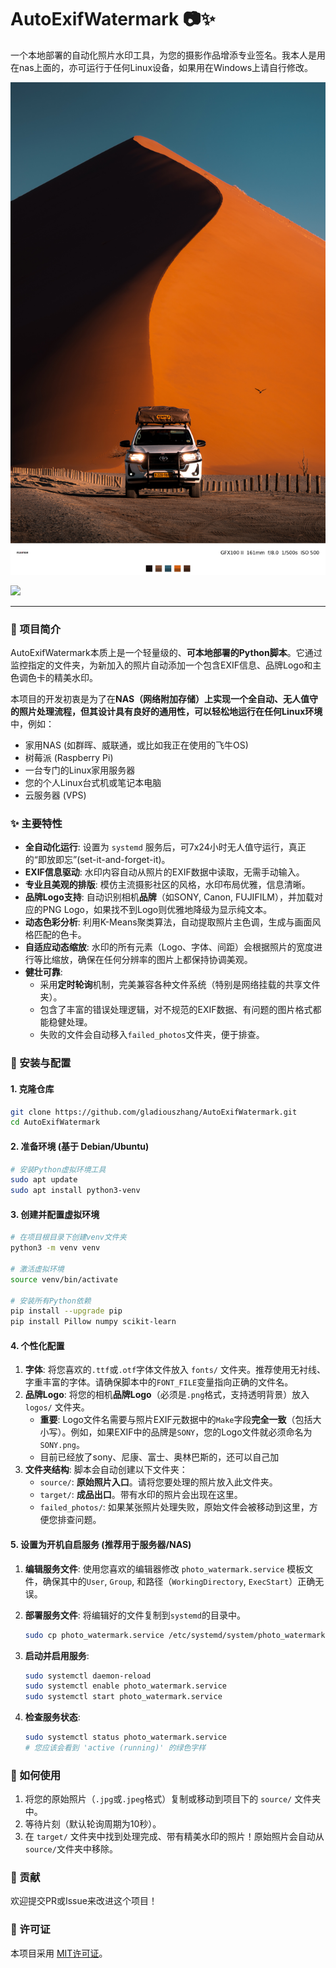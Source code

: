 # AutoExifWatermark 📷✨

一个本地部署的自动化照片水印工具，为您的摄影作品增添专业签名。我本人是用在nas上面的，亦可运行于任何Linux设备，如果用在Windows上请自行修改。


![](./target/e338596223da2e06c3e3efb486654191.jpg)

![](./target/IMG_20250330_160732_1.jpeg)

---

### 📖 项目简介

AutoExifWatermark本质上是一个轻量级的、**可本地部署的Python脚本**。它通过监控指定的文件夹，为新加入的照片自动添加一个包含EXIF信息、品牌Logo和主色调色卡的精美水印。

本项目的开发初衷是为了在**NAS（网络附加存储）**上实现一个全自动、无人值守的照片处理流程，但其设计具有良好的通用性，可以轻松地运行在**任何Linux环境**中，例如：

-   家用NAS (如群晖、威联通，或比如我正在使用的飞牛OS)
-   树莓派 (Raspberry Pi)
-   一台专门的Linux家用服务器
-   您的个人Linux台式机或笔记本电脑
-   云服务器 (VPS)

### ✨ 主要特性

- **全自动化运行**: 设置为 `systemd` 服务后，可7x24小时无人值守运行，真正的“即放即忘”(set-it-and-forget-it)。
- **EXIF信息驱动**: 水印内容自动从照片的EXIF数据中读取，无需手动输入。
- **专业且美观的排版**: 模仿主流摄影社区的风格，水印布局优雅，信息清晰。
- **品牌Logo支持**: 自动识别相机**品牌**（如SONY, Canon, FUJIFILM），并加载对应的PNG Logo，如果找不到Logo则优雅地降级为显示纯文本。
- **动态色彩分析**: 利用K-Means聚类算法，自动提取照片主色调，生成与画面风格匹配的色卡。
- **自适应动态缩放**: 水印的所有元素（Logo、字体、间距）会根据照片的宽度进行等比缩放，确保在任何分辨率的图片上都保持协调美观。
- **健壮可靠**: 
    - 采用**定时轮询**机制，完美兼容各种文件系统（特别是网络挂载的共享文件夹）。
    - 包含了丰富的错误处理逻辑，对不规范的EXIF数据、有问题的图片格式都能稳健处理。
    - 失败的文件会自动移入`failed_photos`文件夹，便于排查。

### 🔧 安装与配置

#### 1. 克隆仓库
```bash
git clone https://github.com/gladiouszhang/AutoExifWatermark.git
cd AutoExifWatermark
```

#### 2. 准备环境 (基于 Debian/Ubuntu)
```bash
# 安装Python虚拟环境工具
sudo apt update
sudo apt install python3-venv
```

#### 3. 创建并配置虚拟环境
```bash
# 在项目根目录下创建venv文件夹
python3 -m venv venv

# 激活虚拟环境
source venv/bin/activate

# 安装所有Python依赖
pip install --upgrade pip
pip install Pillow numpy scikit-learn
```

#### 4. 个性化配置

1.  **字体**: 将您喜欢的`.ttf`或`.otf`字体文件放入 `fonts/` 文件夹。推荐使用无衬线、字重丰富的字体。请确保脚本中的`FONT_FILE`变量指向正确的文件名。
2.  **品牌Logo**: 将您的相机**品牌Logo**（必须是`.png`格式，支持透明背景）放入 `logos/` 文件夹。
    - **重要**: Logo文件名需要与照片EXIF元数据中的`Make`字段**完全一致**（包括大小写）。例如，如果EXIF中的品牌是`SONY`，您的Logo文件就必须命名为`SONY.png`。
    - 目前已经放了sony、尼康、富士、奥林巴斯的，还可以自己加
3.  **文件夹结构**: 脚本会自动创建以下文件夹：
    - `source/`: **原始照片入口**。请将您要处理的照片放入此文件夹。
    - `target/`: **成品出口**。带有水印的照片会出现在这里。
    - `failed_photos/`: 如果某张照片处理失败，原始文件会被移动到这里，方便您排查问题。

#### 5. 设置为开机自启服务 (推荐用于服务器/NAS)

1.  **编辑服务文件**: 使用您喜欢的编辑器修改 `photo_watermark.service` 模板文件，确保其中的`User`, `Group`, 和路径（`WorkingDirectory`, `ExecStart`）正确无误。

2.  **部署服务文件**: 将编辑好的文件复制到`systemd`的目录中。
    ```bash
    sudo cp photo_watermark.service /etc/systemd/system/photo_watermark.service
    ```

3.  **启动并启用服务**:
    ```bash
    sudo systemctl daemon-reload
    sudo systemctl enable photo_watermark.service
    sudo systemctl start photo_watermark.service
    ```

4.  **检查服务状态**:
    ```bash
    sudo systemctl status photo_watermark.service
    # 您应该会看到 'active (running)' 的绿色字样
    ```

### 🚀 如何使用

1.  将您的原始照片（`.jpg`或`.jpeg`格式）复制或移动到项目下的 `source/` 文件夹中。
2.  等待片刻（默认轮询周期为10秒）。
3.  在 `target/` 文件夹中找到处理完成、带有精美水印的照片！原始照片会自动从`source/`文件夹中移除。

### 🤝 贡献

欢迎提交PR或Issue来改进这个项目！

### 📜 许可证

本项目采用 [MIT许可证](LICENSE)。
